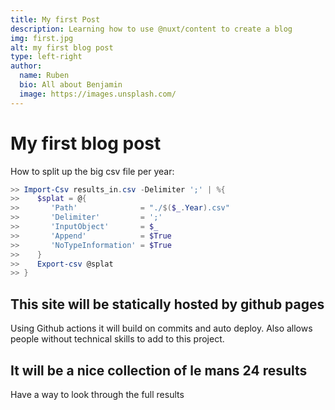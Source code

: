 ```yaml
---
title: My first Post
description: Learning how to use @nuxt/content to create a blog
img: first.jpg
alt: my first blog post
type: left-right
author:
  name: Ruben
  bio: All about Benjamin
  image: https://images.unsplash.com/
---
```


# My first blog post

How to split up the big csv file per year:

```powershell
>> Import-Csv results_in.csv -Delimiter ';' | %{
>>    $splat = @{
>>       'Path'              = "./$($_.Year).csv"
>>       'Delimiter'         = ';'
>>       'InputObject'       = $_
>>       'Append'            = $True
>>       'NoTypeInformation' = $True
>>    }
>>    Export-csv @splat
>> }
```

## This site will be statically hosted by github pages

Using Github actions it will build on commits and auto deploy. Also allows people without technical skills to add to this project.

## It will be a nice collection of le mans 24 results

Have a way to look through the full results

